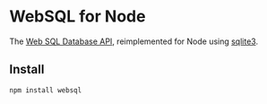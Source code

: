WebSQL for Node
====

The [Web SQL Database API](https://www.w3.org/TR/webdatabase/), reimplemented for Node
using [sqlite3](https://github.com/mapbox/node-sqlite3).

Install
----

    npm install websql



